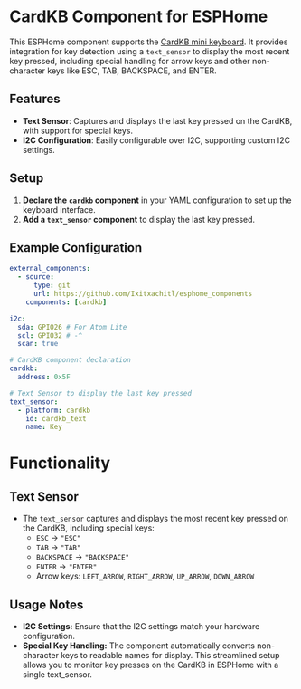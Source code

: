 # CardKB Component for ESPHome

This ESPHome component supports the [CardKB mini keyboard](https://shop.m5stack.com/products/cardkb-mini-keyboard-programmable-unit-v1-1-mega8a). It provides integration for key detection using a `text_sensor` to display the most recent key pressed, including special handling for arrow keys and other non-character keys like ESC, TAB, BACKSPACE, and ENTER.

## Features
- **Text Sensor**: Captures and displays the last key pressed on the CardKB, with support for special keys.
- **I2C Configuration**: Easily configurable over I2C, supporting custom I2C settings.

## Setup

1. **Declare the `cardkb` component** in your YAML configuration to set up the keyboard interface.
2. **Add a `text_sensor` component** to display the last key pressed.

## Example Configuration

```yaml
external_components:
  - source:
      type: git
      url: https://github.com/Ixitxachitl/esphome_components
    components: [cardkb]

i2c:
  sda: GPIO26 # For Atom Lite
  scl: GPIO32 # -^
  scan: true

# CardKB component declaration
cardkb:
  address: 0x5F

# Text Sensor to display the last key pressed
text_sensor:
  - platform: cardkb
    id: cardkb_text
    name: Key
```
# Functionality
## Text Sensor
- The `text_sensor` captures and displays the most recent key pressed on the CardKB, including special keys:
  - `ESC` → `"ESC"`
  - `TAB` → `"TAB"`
  - `BACKSPACE` → `"BACKSPACE"`
  - `ENTER` → `"ENTER"`
  - Arrow keys: `LEFT_ARROW`, `RIGHT_ARROW`, `UP_ARROW`, `DOWN_ARROW`
## Usage Notes
- **I2C Settings:** Ensure that the I2C settings match your hardware configuration.
- **Special Key Handling:** The component automatically converts non-character keys to readable names for display.
This streamlined setup allows you to monitor key presses on the CardKB in ESPHome with a single text_sensor.
